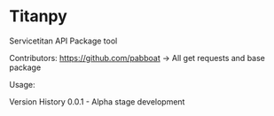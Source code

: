 # Titanpy

Servicetitan API Package tool

Contributors:
    https://github.com/pabboat -> All get requests and base package

Usage:


Version History
0.0.1 - Alpha stage development